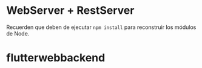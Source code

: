 # WebServer + RestServer

Recuerden que deben de ejecutar ```npm install``` para reconstruir los módulos de Node.
# flutterwebbackend

